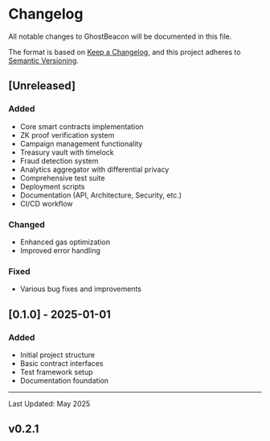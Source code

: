 # Changelog

All notable changes to GhostBeacon will be documented in this file.

The format is based on [Keep a Changelog](https://keepachangelog.com/en/1.0.0/),
and this project adheres to [Semantic Versioning](https://semver.org/spec/v2.0.0.html).

## [Unreleased]

### Added
- Core smart contracts implementation
- ZK proof verification system
- Campaign management functionality
- Treasury vault with timelock
- Fraud detection system
- Analytics aggregator with differential privacy
- Comprehensive test suite
- Deployment scripts
- Documentation (API, Architecture, Security, etc.)
- CI/CD workflow

### Changed
- Enhanced gas optimization
- Improved error handling

### Fixed
- Various bug fixes and improvements

## [0.1.0] - 2025-01-01

### Added
- Initial project structure
- Basic contract interfaces
- Test framework setup
- Documentation foundation

---

Last Updated: May 2025

## v0.2.1
